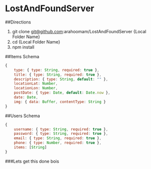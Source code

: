 # LostAndFoundServer

##Directions

1. git clone git@github.com:arahoomam/LostAndFoundServer {Local Folder Name}
2. cd {Local Folder Name}
3. npm install

##Items Schema
```javascript
{
    type: { type: String, required: true },
    title: { type: String, required: true },
    description: { type: String, default: "" },
    locationLat: Number,
    locationLon: Number,
    postDate: { type: Date, default: Date.now },
    date: Date,
    img: { data: Buffer, contentType: String }
}
```

##Users Schema
```javascript
{
    username: { type: String, required: true },
    password: { type: String, required: true },
    email: { type: String, required: true },
    phone: { type: Number, required: true },
    items: [String]
}
```

###Lets get this done bois